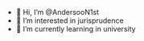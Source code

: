 - 👋 Hi, I’m @AndersooN1st
- 👀 I’m interested in  jurisprudence
- 🌱 I’m currently learning  in university
